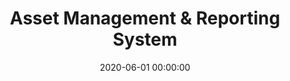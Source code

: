 ---
layout: inner
position: right
title: 'Asset Management & Reporting System'
lead_text: 'Designed & programmed the back-end of the system (admin page & API).'
tags: ['MySQL Database', 'PHP', 'Yii 2', 'API']
featured_image: ['/img/posts/pjb-aset-min.png']
date: 2020-06-01 00:00:00
categories: ['Backend Dev']
project_link: ''
button_icon: ''
button_text: ''
order: 25
visible: 1
company: 'Self-employed'
---